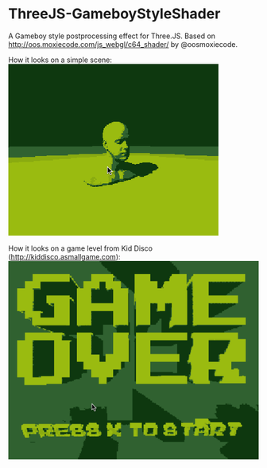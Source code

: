 ThreeJS-GameboyStyleShader
==========================

A Gameboy style postprocessing effect for Three.JS. 
Based on http://oos.moxiecode.com/js_webgl/c64_shader/ by @oosmoxiecode. 

How it looks on a simple scene:
![Simple scene](/assets/screen.gif)


How it looks on a game level from Kid Disco (http://kiddisco.asmallgame.com):
![Simple scene](/assets/screen2.gif)





